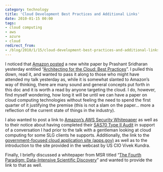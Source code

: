 ```yaml
---
category: technology
title: 'Cloud Development Best Practices and Additional Links'
date: 2010-01-15 00:00
tags:
- cloud computing
- aws
- azure
- cloud
redirect_from:
- /blog/2010/1/15/cloud-development-best-practices-and-additional-links.html
---
```

I noticed that [Amazon posted](http://jineshvaria.s3.amazonaws.com/public/cloudbestpractices-jvaria.pdf) a new white paper by Prashant Sridharan yesterday entitled “[Architecting for the Cloud: Best Practices](http://jineshvaria.s3.amazonaws.com/public/cloudbestpractices-jvaria.pdf)”. I pulled this down, read it, and wanted to pass it along to those who might have attended my talk yesterday as, while it is somewhat slanted to Amazon’s way of thinking, there are many sound and general concepts put forth in this doc and it is worth a read by anyone targeting the cloud. I do, however, find myself wondering, how long it will be until we can have a paper on cloud computing technologies without feeling the need to spend the first quarter of it justifying the premise (this is not a slam on the paper... more a reflection of the current state of things in the industry).

I also wanted to post a link to [Amazon’s AWS Security Whitepaper](http://awsmedia.s3.amazonaws.com/pdf/AWS_Security_Whitepaper.pdf) as well as to their notice about having completed their [SAS70 Type II Audit](http://aws.amazon.com/about-aws/whats-new/2009/11/11/aws-completes-sas70-type-ii-audit/) in support of a conversation I had prior to the talk with a gentleman looking at cloud computing for some SLG clients he supports. Additionally, the link to the [government-focused cloud application site (apps.gov)](https://apps.gov/cloud/advantage/main/start_page.do) as well as to the introduction to the site provided in the webcast by US CIO Vivek Kundra.

Finally, I briefly discussed a whitepaper from MSR titled “[The Fourth Paradigm: Data-Intensive Scientific Discovery](http://research.microsoft.com/en-us/collaboration/fourthparadigm/default.aspx)” and wanted to provide the link to that as well.
